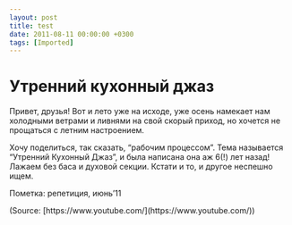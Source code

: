 ```yaml
---
layout: post
title: test
date: 2011-08-11 00:00:00 +0300
tags: [Imported]
---
```

# Утренний кухонный джаз

Привет, друзья! Вот и лето уже на исходе, уже оcень намекает нам холодными ветрами и ливнями на свой скорый приход, но хочется не прощаться с летним настроением.

Хочу поделиться, так сказать, “рабочим процессом”. Тема называется “Утренний Кухонный Джаз”, и была написана она аж 6(!) лет назад! Лажаем без баса и духовой секции. Кстати и то, и другое неспешно ищем.

Пометка: репетиция, июнь’11

<div class="attribution">(<span>Source:</span> [https://www.youtube.com/](https://www.youtube.com/))</div>
